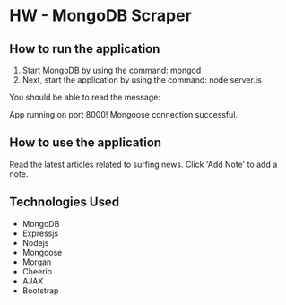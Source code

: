 # HW - MongoDB Scraper

## How to run the application

1. Start MongoDB by using the command: mongod 
2. Next, start the application by using the command: node server.js

You should be able to read the message: 

App running on port 8000!
Mongoose connection successful.


## How to use the application

Read the latest articles related to surfing news. 
Click 'Add Note' to add a note.

## Technologies Used
- MongoDB
- Expressjs
- Nodejs
- Mongoose 
- Morgan
- Cheerio
- AJAX
- Bootstrap
